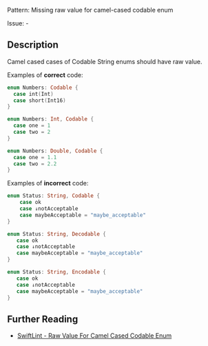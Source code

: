 Pattern: Missing raw value for camel-cased codable enum

Issue: -

## Description

Camel cased cases of Codable String enums should have raw value.

Examples of **correct** code:

```swift
enum Numbers: Codable {
  case int(Int)
  case short(Int16)
}

enum Numbers: Int, Codable {
  case one = 1
  case two = 2
}

enum Numbers: Double, Codable {
  case one = 1.1
  case two = 2.2
}
```

Examples of **incorrect** code:

```swift
enum Status: String, Codable {
    case ok
    case ↓notAcceptable
    case maybeAcceptable = "maybe_acceptable"
}

enum Status: String, Decodable {
   case ok
   case ↓notAcceptable
   case maybeAcceptable = "maybe_acceptable"
}

enum Status: String, Encodable {
   case ok
   case ↓notAcceptable
   case maybeAcceptable = "maybe_acceptable"
}
```

## Further Reading

* [SwiftLint - Raw Value For Camel Cased Codable Enum](https://github.com/realm/SwiftLint/blob/master/Rules.md#raw_value_for_camel_cased_codable_enum)